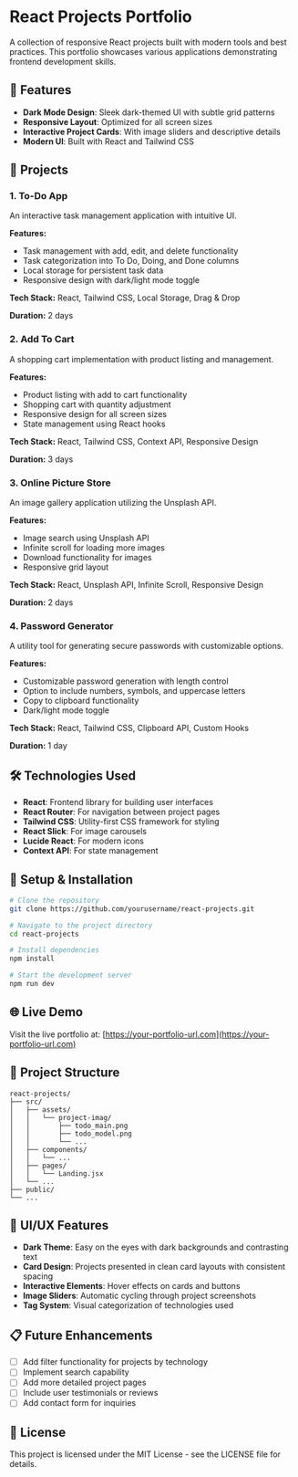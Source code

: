 # React Projects Portfolio

A collection of responsive React projects built with modern tools and best practices. This portfolio showcases various applications demonstrating frontend development skills.


## 🚀 Features

- **Dark Mode Design**: Sleek dark-themed UI with subtle grid patterns
- **Responsive Layout**: Optimized for all screen sizes
- **Interactive Project Cards**: With image sliders and descriptive details
- **Modern UI**: Built with React and Tailwind CSS

## 📁 Projects

### 1. To-Do App

An interactive task management application with intuitive UI.

**Features:**
- Task management with add, edit, and delete functionality
- Task categorization into To Do, Doing, and Done columns
- Local storage for persistent task data
- Responsive design with dark/light mode toggle

**Tech Stack:** React, Tailwind CSS, Local Storage, Drag & Drop

**Duration:** 2 days

### 2. Add To Cart

A shopping cart implementation with product listing and management.

**Features:**
- Product listing with add to cart functionality
- Shopping cart with quantity adjustment
- Responsive design for all screen sizes
- State management using React hooks

**Tech Stack:** React, Tailwind CSS, Context API, Responsive Design

**Duration:** 3 days

### 3. Online Picture Store

An image gallery application utilizing the Unsplash API.

**Features:**
- Image search using Unsplash API
- Infinite scroll for loading more images
- Download functionality for images
- Responsive grid layout

**Tech Stack:** React, Unsplash API, Infinite Scroll, Responsive Design

**Duration:** 2 days

### 4. Password Generator

A utility tool for generating secure passwords with customizable options.

**Features:**
- Customizable password generation with length control
- Option to include numbers, symbols, and uppercase letters
- Copy to clipboard functionality
- Dark/light mode toggle

**Tech Stack:** React, Tailwind CSS, Clipboard API, Custom Hooks

**Duration:** 1 day

## 🛠️ Technologies Used

- **React**: Frontend library for building user interfaces
- **React Router**: For navigation between project pages
- **Tailwind CSS**: Utility-first CSS framework for styling
- **React Slick**: For image carousels
- **Lucide React**: For modern icons
- **Context API**: For state management

## 🔧 Setup & Installation

```bash
# Clone the repository
git clone https://github.com/yourusername/react-projects.git

# Navigate to the project directory
cd react-projects

# Install dependencies
npm install

# Start the development server
npm run dev
```

## 🌐 Live Demo

Visit the live portfolio at: [https://your-portfolio-url.com](https://your-portfolio-url.com)

## 📱 Project Structure

```
react-projects/
├── src/
│   ├── assets/
│   │   └── project-imag/
│   │       ├── todo_main.png
│   │       ├── todo_model.png
│   │       └── ...
│   ├── components/
│   │   └── ...
│   ├── pages/
│   │   └── Landing.jsx
│   └── ...
├── public/
└── ...
```

## 🎨 UI/UX Features

- **Dark Theme**: Easy on the eyes with dark backgrounds and contrasting text
- **Card Design**: Projects presented in clean card layouts with consistent spacing
- **Interactive Elements**: Hover effects on cards and buttons
- **Image Sliders**: Automatic cycling through project screenshots
- **Tag System**: Visual categorization of technologies used

## 📋 Future Enhancements

- [ ] Add filter functionality for projects by technology
- [ ] Implement search capability
- [ ] Add more detailed project pages
- [ ] Include user testimonials or reviews
- [ ] Add contact form for inquiries

## 📄 License

This project is licensed under the MIT License - see the LICENSE file for details.
